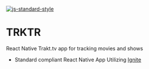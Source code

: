 [![js-standard-style](https://img.shields.io/badge/code%20style-standard-brightgreen.svg?style=flat)](http://standardjs.com/)

# TRKTR
React Native Trakt.tv app for tracking movies and shows

* Standard compliant React Native App Utilizing [Ignite](https://github.com/infinitered/ignite)
